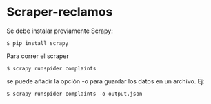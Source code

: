 # Scraper-reclamos

Se debe instalar previamente Scrapy:

```
$ pip install scrapy
```

Para correr el scraper

```
$ scrapy runspider complaints
```

se puede añadir la opción -o para guardar los datos en un archivo. Ej:

```
$ scrapy runspider complaints -o output.json
```
